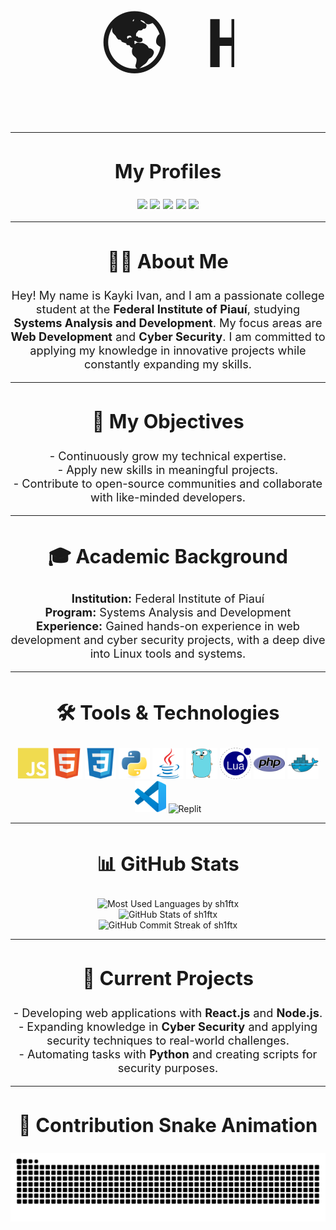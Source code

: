 <!-- Animação de Escrita -->
<h1 align="center" style="font-size: 3em;">
  <span class="typewriter">🌎 Hello World! I'm Kayki Ivan</span>
</h1>

<!-- CSS para Animação de Escrita -->
<style>
  .typewriter {
    display: inline-block;
    border-right: 3px solid;
    font-family: monospace;
    white-space: nowrap;
    overflow: hidden;
    animation: typing 4s steps(40, end), blink .75s step-end infinite;
    font-size: 2.5em;
  }

  @keyframes typing {
    from { width: 0; }
    to { width: 100%; }
  }

  @keyframes blink {
    from, to { border-color: transparent; }
    50% { border-color: black; }
  }
</style>

---

### <h2 align="center" style="font-size: 2.2em;">My Profiles</h2>

<p align="center" style="font-size: 1.2em;">
  <a href="https://www.instagram.com/sous4bit?igsh=MXFiYnF4aWZzZ2IyNg==" target="_blank"><img src="https://img.shields.io/badge/-Instagram-%23E4405F?style=for-the-badge&logo=instagram&logoColor=white"></a>
  <a href="https://www.twitch.tv/sh1ft7172" target="_blank"><img src="https://img.shields.io/badge/Twitch-9146FF?style=for-the-badge&logo=twitch&logoColor=white"></a>
  <a href="https://discord.gg/Geracao144k" target="_blank"><img src="https://img.shields.io/badge/Discord-7289DA?style=for-the-badge&logo=discord&logoColor=white"></a>
  <a href="mailto:ivankayki72@gmail.com"><img src="https://img.shields.io/badge/-Gmail-%23333?style=for-the-badge&logo=gmail&logoColor=white"></a>
  <a href="https://www.linkedin.com/in/kayki-de-sousa-5a33292b3/" target="_blank"><img src="https://img.shields.io/badge/-LinkedIn-%230077B5?style=for-the-badge&logo=linkedin&logoColor=white"></a>
</p>

---

<h2 align="center" style="font-size: 2.2em;">👨‍💻 About Me</h2>

<p align="justify" style="text-align: center; font-size: 1.3em;">
  Hey! My name is Kayki Ivan, and I am a passionate college student at the <strong>Federal Institute of Piauí</strong>, studying <strong>Systems Analysis and Development</strong>. My focus areas are <strong>Web Development</strong> and <strong>Cyber Security</strong>. I am committed to applying my knowledge in innovative projects while constantly expanding my skills.
</p>

---

<h2 align="center" style="font-size: 2.2em;">🎯 My Objectives</h2>

<p align="justify" style="text-align: center; font-size: 1.3em;">
  - Continuously grow my technical expertise.<br/>
  - Apply new skills in meaningful projects.<br/>
  - Contribute to open-source communities and collaborate with like-minded developers.
</p>

---

<h2 align="center" style="font-size: 2.2em;">🎓 Academic Background</h2>

<p align="justify" style="text-align: center; font-size: 1.3em;">
  <strong>Institution:</strong> Federal Institute of Piauí<br/>
  <strong>Program:</strong> Systems Analysis and Development<br/>
  <strong>Experience:</strong> Gained hands-on experience in web development and cyber security projects, with a deep dive into Linux tools and systems.
</p>

---

<h2 align="center" style="font-size: 2.2em;">🛠️ Tools & Technologies</h2>

<p align="center">
  <!-- Ferramentas de desenvolvimento -->
  <img src="https://raw.githubusercontent.com/devicons/devicon/master/icons/javascript/javascript-plain.svg" alt="JavaScript" width="50" height="50"/>
  <img src="https://raw.githubusercontent.com/devicons/devicon/master/icons/html5/html5-original.svg" alt="HTML5" width="50" height="50"/>
  <img src="https://raw.githubusercontent.com/devicons/devicon/master/icons/css3/css3-original.svg" alt="CSS3" width="50" height="50"/>
  <img src="https://raw.githubusercontent.com/devicons/devicon/master/icons/python/python-original.svg" alt="Python" width="50" height="50"/>
  <img src="https://raw.githubusercontent.com/devicons/devicon/master/icons/java/java-original.svg" alt="Java" width="50" height="50"/>
  <img src="https://raw.githubusercontent.com/devicons/devicon/master/icons/go/go-original.svg" alt="Go" width="50" height="50"/>
  <img src="https://raw.githubusercontent.com/devicons/devicon/master/icons/lua/lua-original.svg" alt="Lua" width="50" height="50"/>
  <img src="https://raw.githubusercontent.com/devicons/devicon/master/icons/php/php-original.svg" alt="PHP" width="50" height="50"/>
  <img src="https://raw.githubusercontent.com/devicons/devicon/master/icons/docker/docker-original.svg" alt="Docker" width="50" height="50"/>

  <!-- Ferramentas de Edição -->
  <img src="https://raw.githubusercontent.com/devicons/devicon/master/icons/vscode/vscode-original.svg" alt="VSCode" width="50" height="50"/>
  <img src="https://upload.wikimedia.org/wikipedia/commons/b/b2/Repl.it_logo.svg" alt="Replit" width="50" height="50"/>

---

<h2 align="center" style="font-size: 2.2em;">📊 GitHub Stats</h2>

<p align="center">
  <img src="https://github-readme-stats.vercel.app/api/top-langs/?username=sh1ftx&layout=compact&theme=radical" alt="Most Used Languages by sh1ftx" />
  <br/>
  <img src="https://github-readme-stats.vercel.app/api?username=sh1ftx&show_icons=true&theme=radical&count_private=true" alt="GitHub Stats of sh1ftx" />
  <br/>
  <img src="https://github-readme-streak-stats.herokuapp.com/?user=sh1ftx&theme=radical" alt="GitHub Commit Streak of sh1ftx" />
</p>

---

<h2 align="center" style="font-size: 2.2em;">🚀 Current Projects</h2>

<p align="justify" style="text-align: center; font-size: 1.3em;">
  - Developing web applications with <strong>React.js</strong> and <strong>Node.js</strong>.<br/>
  - Expanding knowledge in <strong>Cyber Security</strong> and applying security techniques to real-world challenges.<br/>
  - Automating tasks with <strong>Python</strong> and creating scripts for security purposes.
</p>

---

<h2 align="center" style="font-size: 2.2em;">🐍 Contribution Snake Animation</h2>

<p align="center">
  <img src="https://raw.githubusercontent.com/sh1ftx/sh1ftx/output/github-contribution-grid-snake-dark.svg" alt="github contribution grid snake animation" />
</p>

